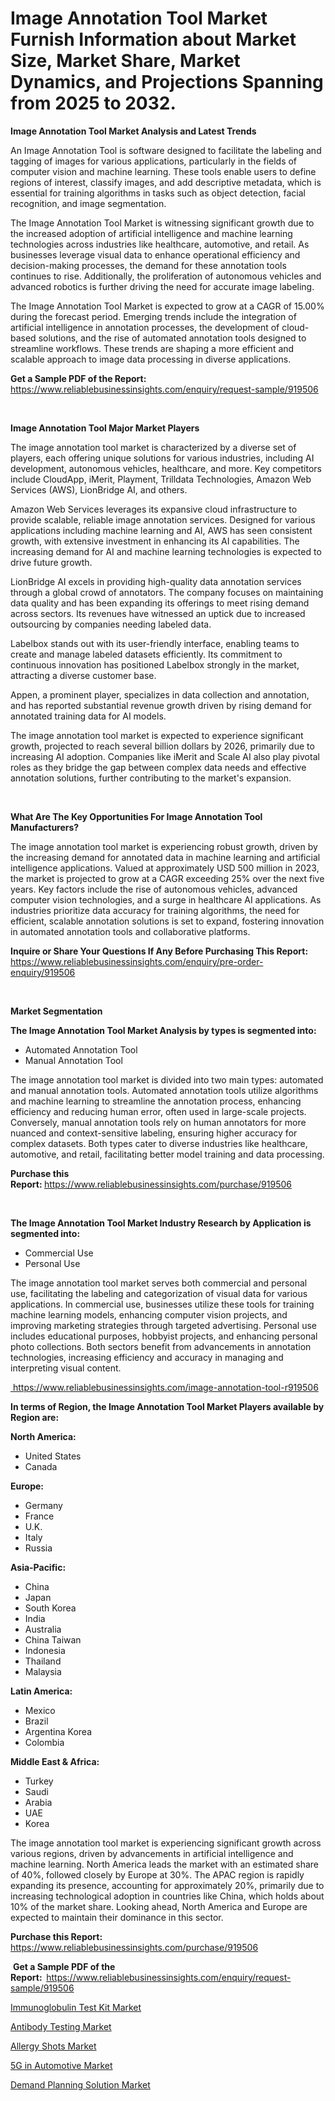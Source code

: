 <p><h1>Image Annotation Tool Market Furnish Information about Market Size, Market Share, Market Dynamics, and Projections Spanning from 2025 to 2032.</h1></p><p><strong>Image Annotation Tool Market Analysis and Latest Trends</strong></p>
<p><p>An Image Annotation Tool is software designed to facilitate the labeling and tagging of images for various applications, particularly in the fields of computer vision and machine learning. These tools enable users to define regions of interest, classify images, and add descriptive metadata, which is essential for training algorithms in tasks such as object detection, facial recognition, and image segmentation.</p><p>The Image Annotation Tool Market is witnessing significant growth due to the increased adoption of artificial intelligence and machine learning technologies across industries like healthcare, automotive, and retail. As businesses leverage visual data to enhance operational efficiency and decision-making processes, the demand for these annotation tools continues to rise. Additionally, the proliferation of autonomous vehicles and advanced robotics is further driving the need for accurate image labeling.</p><p>The Image Annotation Tool Market is expected to grow at a CAGR of 15.00% during the forecast period. Emerging trends include the integration of artificial intelligence in annotation processes, the development of cloud-based solutions, and the rise of automated annotation tools designed to streamline workflows. These trends are shaping a more efficient and scalable approach to image data processing in diverse applications.</p></p>
<p><strong>Get a Sample PDF of the Report:&nbsp;</strong> <a href="https://www.reliablebusinessinsights.com/enquiry/request-sample/919506?utm_campaign=75&utm_medium=2&utm_source=Github&utm_content=ia&utm_term=05032025&utm_id=image-annotation-tool">https://www.reliablebusinessinsights.com/enquiry/request-sample/919506</a></p>
<p>&nbsp;</p>
<p><strong>Image Annotation Tool Major Market Players</strong></p>
<p><p>The image annotation tool market is characterized by a diverse set of players, each offering unique solutions for various industries, including AI development, autonomous vehicles, healthcare, and more. Key competitors include CloudApp, iMerit, Playment, Trilldata Technologies, Amazon Web Services (AWS), LionBridge AI, and others.</p><p>Amazon Web Services leverages its expansive cloud infrastructure to provide scalable, reliable image annotation services. Designed for various applications including machine learning and AI, AWS has seen consistent growth, with extensive investment in enhancing its AI capabilities. The increasing demand for AI and machine learning technologies is expected to drive future growth.</p><p>LionBridge AI excels in providing high-quality data annotation services through a global crowd of annotators. The company focuses on maintaining data quality and has been expanding its offerings to meet rising demand across sectors. Its revenues have witnessed an uptick due to increased outsourcing by companies needing labeled data.</p><p>Labelbox stands out with its user-friendly interface, enabling teams to create and manage labeled datasets efficiently. Its commitment to continuous innovation has positioned Labelbox strongly in the market, attracting a diverse customer base.</p><p>Appen, a prominent player, specializes in data collection and annotation, and has reported substantial revenue growth driven by rising demand for annotated training data for AI models. </p><p>The image annotation tool market is expected to experience significant growth, projected to reach several billion dollars by 2026, primarily due to increasing AI adoption. Companies like iMerit and Scale AI also play pivotal roles as they bridge the gap between complex data needs and effective annotation solutions, further contributing to the market's expansion.</p></p>
<p>&nbsp;</p>
<p><strong>What Are The Key Opportunities For Image Annotation Tool Manufacturers?</strong></p>
<p><p>The image annotation tool market is experiencing robust growth, driven by the increasing demand for annotated data in machine learning and artificial intelligence applications. Valued at approximately USD 500 million in 2023, the market is projected to grow at a CAGR exceeding 25% over the next five years. Key factors include the rise of autonomous vehicles, advanced computer vision technologies, and a surge in healthcare AI applications. As industries prioritize data accuracy for training algorithms, the need for efficient, scalable annotation solutions is set to expand, fostering innovation in automated annotation tools and collaborative platforms.</p></p>
<p><strong>Inquire or Share Your Questions If Any Before Purchasing This Report:</strong> <a href="https://www.reliablebusinessinsights.com/enquiry/pre-order-enquiry/919506?utm_campaign=75&utm_medium=2&utm_source=Github&utm_content=ia&utm_term=05032025&utm_id=image-annotation-tool">https://www.reliablebusinessinsights.com/enquiry/pre-order-enquiry/919506</a></p>
<p>&nbsp;</p>
<p><strong>Market Segmentation</strong></p>
<p><strong>The Image Annotation Tool Market Analysis by types is segmented into:</strong></p>
<p><ul><li>Automated Annotation Tool</li><li>Manual Annotation Tool</li></ul></p>
<p><p>The image annotation tool market is divided into two main types: automated and manual annotation tools. Automated annotation tools utilize algorithms and machine learning to streamline the annotation process, enhancing efficiency and reducing human error, often used in large-scale projects. Conversely, manual annotation tools rely on human annotators for more nuanced and context-sensitive labeling, ensuring higher accuracy for complex datasets. Both types cater to diverse industries like healthcare, automotive, and retail, facilitating better model training and data processing.</p></p>
<p><strong>Purchase this Report:&nbsp;</strong><a href="https://www.reliablebusinessinsights.com/purchase/919506?utm_campaign=75&utm_medium=2&utm_source=Github&utm_content=ia&utm_term=05032025&utm_id=image-annotation-tool">https://www.reliablebusinessinsights.com/purchase/919506</a></p>
<p>&nbsp;</p>
<p><strong>The Image Annotation Tool Market Industry Research by Application is segmented into:</strong></p>
<p><ul><li>Commercial Use</li><li>Personal Use</li></ul></p>
<p><p>The image annotation tool market serves both commercial and personal use, facilitating the labeling and categorization of visual data for various applications. In commercial use, businesses utilize these tools for training machine learning models, enhancing computer vision projects, and improving marketing strategies through targeted advertising. Personal use includes educational purposes, hobbyist projects, and enhancing personal photo collections. Both sectors benefit from advancements in annotation technologies, increasing efficiency and accuracy in managing and interpreting visual content.</p></p>
<p><a href="https://www.reliablebusinessinsights.com/image-annotation-tool-r919506?utm_campaign=75&utm_medium=2&utm_source=Github&utm_content=ia&utm_term=05032025&utm_id=image-annotation-tool">&nbsp;https://www.reliablebusinessinsights.com/image-annotation-tool-r919506</a></p>
<p><strong>In terms of Region, the Image Annotation Tool Market Players available by Region are:</strong></p>
<p>
    <p> <strong> North America: </strong>
        <ul>
            <li>United States</li>
            <li>Canada</li>
        </ul>
        </p> 
    <p> <strong> Europe: </strong>
        <ul>
            <li>Germany</li>
            <li>France</li>
            <li>U.K.</li>
            <li>Italy</li>
            <li>Russia</li>
        </ul>
        </p> 
    <p> <strong> Asia-Pacific: </strong>
        <ul>
            <li>China</li>
            <li>Japan</li>
            <li>South Korea</li>
            <li>India</li>
            <li>Australia</li>
            <li>China Taiwan</li>
            <li>Indonesia</li>
            <li>Thailand</li>
            <li>Malaysia</li>
        </ul>
        </p> 
    <p> <strong> Latin America: </strong>
        <ul>
            <li>Mexico</li>
            <li>Brazil</li>
            <li>Argentina Korea</li>
            <li>Colombia</li>
        </ul>
        </p> 
    <p> <strong> Middle East & Africa: </strong>
        <ul>
            <li>Turkey</li>
            <li>Saudi</li>
            <li>Arabia</li>
            <li>UAE</li>
            <li>Korea</li>
        </ul>
    </p>
    </p>
<p><p>The image annotation tool market is experiencing significant growth across various regions, driven by advancements in artificial intelligence and machine learning. North America leads the market with an estimated share of 40%, followed closely by Europe at 30%. The APAC region is rapidly expanding its presence, accounting for approximately 20%, primarily due to increasing technological adoption in countries like China, which holds about 10% of the market share. Looking ahead, North America and Europe are expected to maintain their dominance in this sector.</p></p>
<p><strong>Purchase this Report: </strong><a href="https://www.reliablebusinessinsights.com/purchase/919506?utm_campaign=75&utm_medium=2&utm_source=Github&utm_content=ia&utm_term=05032025&utm_id=image-annotation-tool">https://www.reliablebusinessinsights.com/purchase/919506</a></p>
<p>&nbsp;<strong>Get a Sample PDF of the Report:&nbsp;&nbsp;</strong><a href="https://www.reliablebusinessinsights.com/enquiry/request-sample/919506?utm_campaign=75&utm_medium=2&utm_source=Github&utm_content=ia&utm_term=05032025&utm_id=image-annotation-tool">https://www.reliablebusinessinsights.com/enquiry/request-sample/919506</a></p>
<p><strong></strong></p>
<p><p><a href="https://github.com/hervedeidadw/Market-Research-Report-List-1/blob/main/immunoglobulin-test-kit-market.md?utm_campaign=75&utm_medium=2&utm_source=Github&utm_content=ia&utm_term=05032025&utm_id=image-annotation-tool">Immunoglobulin Test Kit Market</a></p><p><a href="https://github.com/abexjeliti/Market-Research-Report-List-1/blob/main/antibody-testing-market.md?utm_campaign=75&utm_medium=2&utm_source=Github&utm_content=ia&utm_term=05032025&utm_id=image-annotation-tool">Antibody Testing Market</a></p><p><a href="https://github.com/duzcupetriv/Market-Research-Report-List-1/blob/main/allergy-shots-market.md?utm_campaign=75&utm_medium=2&utm_source=Github&utm_content=ia&utm_term=05032025&utm_id=image-annotation-tool">Allergy Shots Market</a></p><p><a href="https://github.com/nwogudimouix/Market-Research-Report-List-1/blob/main/5g-in-automotive-market.md?utm_campaign=75&utm_medium=2&utm_source=Github&utm_content=ia&utm_term=05032025&utm_id=image-annotation-tool">5G in Automotive Market</a></p><p><a href="https://github.com/okornevonywx/Market-Research-Report-List-1/blob/main/demand-planning-solution-market.md?utm_campaign=75&utm_medium=2&utm_source=Github&utm_content=ia&utm_term=05032025&utm_id=image-annotation-tool">Demand Planning Solution Market</a></p></p>
